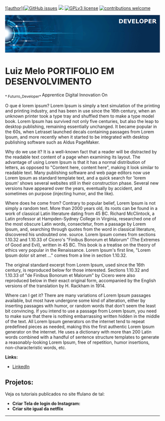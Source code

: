 [![author](<a href="https://github.com/luizmeloDev/template_portifolio/issues"><img alt="GitHub issues" src="https://img.shields.io/github/issues/luizmeloDev/template_portifolio?label=Luiz%20Melo"></a>](https://www.linkedin.com/in/luizmelo01/) [![](https://img.shields.io/badge/python-3.7+-blue.svg)](https://www.python.org/downloads/release/python-365/) [![GPLv3 license](https://img.shields.io/badge/License-GPLv3-blue.svg)](http://perso.crans.org/besson/LICENSE.html) [![contributions welcome](https://img.shields.io/badge/contributions-welcome-brightgreen.svg?style=flat)](https://github.com/carlosfab/data_science/issues)

<p align="center">
  <img src="banner.png" >
</p>

# Luiz Melo PORTIFOLIO EM DESENVOLVIMENTO
<sub>* Futurro_Developer* </sub> Apprentice Digital Innovation On 

O que é lorem ipsum?
Lorem Ipsum is simply a text simulation of the printing and printing industry, and has been in use since the 16th century, when an unknown printer took a type tray and shuffled them to make a type model book. Lorem Ipsum has survived not only five centuries, but also the leap to desktop publishing, remaining essentially unchanged. It became popular in the 60s, when Letraset launched decals containing passages from Lorem Ipsum, and more recently when it started to be integrated with desktop publishing software such as Aldus PageMaker.

Why do we use it?
It is a well-known fact that a reader will be distracted by the readable text content of a page when examining its layout. The advantage of using Lorem Ipsum is that it has a normal distribution of letters, as opposed to "Content here, content here", making it look similar to readable text. Many publishing software and web page editors now use Lorem Ipsum as standard template text, and a quick search for 'lorem ipsum' shows several websites still in their construction phase. Several new versions have appeared over the years, eventually by accident, and sometimes on purpose (injecting humor, and the like).


Where does he come from?
Contrary to popular belief, Lorem Ipsum is not simply a random text. More than 2000 years old, its roots can be found in a work of classical Latin literature dating from 45 BC. Richard McClintock, a Latin professor at Hampden-Sydney College in Virginia, researched one of the most obscure Latin words, consectetur, from a passage by Lorem Ipsum, and, searching through quotes from the word in classical literature, discovered his undoubted one. source. Lorem Ipsum comes from sections 1.10.32 and 1.10.33 of Cicero's "Finibus Bonorum et Malorum" (The Extremes of Good and Evil), written in 45 BC. This book is a treatise on the theory of ethics very popular in the Renaissance. Lorem Ipsum's first line, "Lorem Ipsum dolor sit amet ..." comes from a line in section 1.10.32.

The original standard excerpt from Lorem Ipsum, used since the 16th century, is reproduced below for those interested. Sections 1.10.32 and 1.10.33 of "de Finibus Bonorum et Malorum" by Cicero were also reproduced below in their exact original form, accompanied by the English versions of the translation by H. Rackham in 1914.

Where can I get it?
There are many variations of Lorem Ipsum passages available, but most have undergone some kind of alteration, either by inserting passages with humor, or random words that don't seem the least bit convincing. If you intend to use a passage from Lorem Ipsum, you need to make sure that there is nothing embarrassing written hidden in the middle of the text. All Lorem Ipsum generators on the internet tend to repeat predefined pieces as needed, making this the first authentic Lorem Ipsum generator on the internet. He uses a dictionary with more than 200 Latin words combined with a handful of sentence structure templates to generate a reasonably-looking Lorem Ipsum, free of repetition, humor insertions, non-characteristic words, etc.


**Links:**
* [LinkedIn](https://www.linkedin.com/in/luizmelo01/)



## Projetos:
Veja os tutoriais publicados no site ffulano de tal:

* **Criar Tela de login do Instagram:** 
* **Criar site igual da netflix**

---




